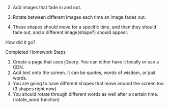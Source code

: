 
2. Add images that fade in and out.
3. Rotate between different images each time an image fades out.



7. These shapes should move for a specific time, and then they should fade out, and a different image(shape?) should appear.


How did it go?





Completed Homework Steps
1. Create a page that uses jQuery. You can either have it locally or use a CDN.
4. Add text onto the screen. It can be quotes, words of wisdom, or just words.
6. You are going to have different shapes that move around the screen too. (3 shapes right now)
5. You should rotate through different words as well after a certain time. (rotate_word function)
